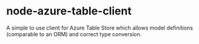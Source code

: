 # node-azure-table-client
A simple to use client for Azure Table Store which allows model definitions (comparable to an ORM) and correct type conversion.
